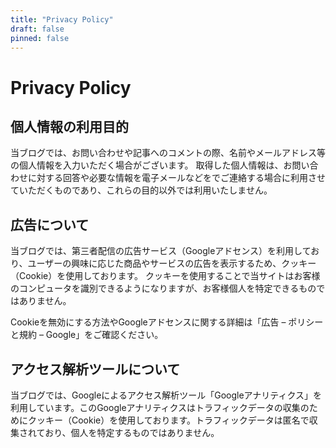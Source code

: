 ```yaml
---
title: "Privacy Policy"
draft: false
pinned: false
---
```

# Privacy Policy

## 個人情報の利用目的

当ブログでは、お問い合わせや記事へのコメントの際、名前やメールアドレス等の個人情報を入力いただく場合がございます。
取得した個人情報は、お問い合わせに対する回答や必要な情報を電子メールなどをでご連絡する場合に利用させていただくものであり、これらの目的以外では利用いたしません。

## 広告について

当ブログでは、第三者配信の広告サービス（Googleアドセンス）を利用しており、ユーザーの興味に応じた商品やサービスの広告を表示するため、クッキー（Cookie）を使用しております。
クッキーを使用することで当サイトはお客様のコンピュータを識別できるようになりますが、お客様個人を特定できるものではありません。

Cookieを無効にする方法やGoogleアドセンスに関する詳細は「広告 – ポリシーと規約 – Google」をご確認ください。

## アクセス解析ツールについて

当ブログでは、Googleによるアクセス解析ツール「Googleアナリティクス」を利用しています。このGoogleアナリティクスはトラフィックデータの収集のためにクッキー（Cookie）を使用しております。トラフィックデータは匿名で収集されており、個人を特定するものではありません。

